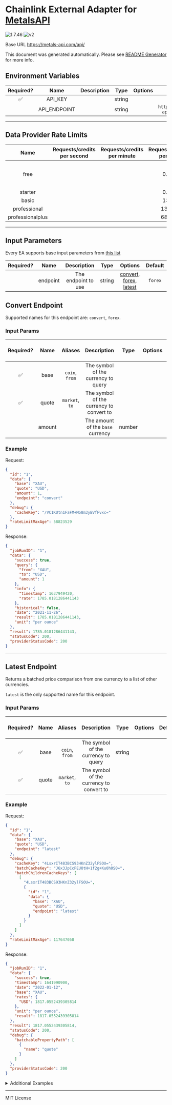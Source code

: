 # Chainlink External Adapter for [MetalsAPI](https://metals-api.com/documentation#convertcurrency)

![1.7.46](https://img.shields.io/github/package-json/v/smartcontractkit/external-adapters-js?filename=packages/sources/metalsapi/package.json) ![v2](https://img.shields.io/badge/framework%20version-v2-blueviolet)

Base URL https://metals-api.com/api/

This document was generated automatically. Please see [README Generator](../../scripts#readme-generator) for more info.

## Environment Variables

| Required? |     Name     | Description |  Type  | Options |            Default            |
| :-------: | :----------: | :---------: | :----: | :-----: | :---------------------------: |
|    ✅     |   API_KEY    |             | string |         |                               |
|           | API_ENDPOINT |             | string |         | `https://metals-api.com/api/` |

---

## Data Provider Rate Limits

|       Name       | Requests/credits per second | Requests/credits per minute | Requests/credits per hour |             Note             |
| :--------------: | :-------------------------: | :-------------------------: | :-----------------------: | :--------------------------: |
|       free       |                             |                             |           0.068           | only mentions monthly limits |
|     starter      |                             |                             |           0.684           |                              |
|      basic       |                             |                             |           13.69           |                              |
|   professional   |                             |                             |          136.98           |                              |
| professionalplus |                             |                             |          684.93           |                              |

---

## Input Parameters

Every EA supports base input parameters from [this list](../../core/bootstrap#base-input-parameters)

| Required? |   Name   |     Description     |  Type  |                                       Options                                        | Default |
| :-------: | :------: | :-----------------: | :----: | :----------------------------------------------------------------------------------: | :-----: |
|           | endpoint | The endpoint to use | string | [convert](#convert-endpoint), [forex](#convert-endpoint), [latest](#latest-endpoint) | `forex` |

## Convert Endpoint

Supported names for this endpoint are: `convert`, `forex`.

### Input Params

| Required? |  Name  |    Aliases     |               Description                |  Type  | Options | Default | Depends On | Not Valid With |
| :-------: | :----: | :------------: | :--------------------------------------: | :----: | :-----: | :-----: | :--------: | :------------: |
|    ✅     |  base  | `coin`, `from` |   The symbol of the currency to query    |        |         |         |            |                |
|    ✅     | quote  | `market`, `to` | The symbol of the currency to convert to |        |         |         |            |                |
|           | amount |                |    The amount of the `base` currency     | number |         |   `1`   |            |                |

### Example

Request:

```json
{
  "id": "1",
  "data": {
    "base": "XAU",
    "quote": "USD",
    "amount": 1,
    "endpoint": "convert"
  },
  "debug": {
    "cacheKey": "/VC1KUtn1FaFM+Mo8m3yBVfFvxc="
  },
  "rateLimitMaxAge": 58823529
}
```

Response:

```json
{
  "jobRunID": "1",
  "data": {
    "success": true,
    "query": {
      "from": "XAU",
      "to": "USD",
      "amount": 1
    },
    "info": {
      "timestamp": 1637949420,
      "rate": 1785.0181286441143
    },
    "historical": false,
    "date": "2021-11-26",
    "result": 1785.0181286441143,
    "unit": "per ounce"
  },
  "result": 1785.0181286441143,
  "statusCode": 200,
  "providerStatusCode": 200
}
```

---

## Latest Endpoint

Returns a batched price comparison from one currency to a list of other currencies.

`latest` is the only supported name for this endpoint.

### Input Params

| Required? | Name  |    Aliases     |               Description                |  Type  | Options | Default | Depends On | Not Valid With |
| :-------: | :---: | :------------: | :--------------------------------------: | :----: | :-----: | :-----: | :--------: | :------------: |
|    ✅     | base  | `coin`, `from` |   The symbol of the currency to query    | string |         |         |            |                |
|    ✅     | quote | `market`, `to` | The symbol of the currency to convert to |        |         |         |            |                |

### Example

Request:

```json
{
  "id": "1",
  "data": {
    "base": "XAU",
    "quote": "USD",
    "endpoint": "latest"
  },
  "debug": {
    "cacheKey": "4LsxrIT483BCS93HKnZ32ylFSOU=",
    "batchCacheKey": "J6x3JpCcFEUOtH+1f2g+Ku0h0S0=",
    "batchChildrenCacheKeys": [
      [
        "4LsxrIT483BCS93HKnZ32ylFSOU=",
        {
          "id": "1",
          "data": {
            "base": "XAU",
            "quote": "USD",
            "endpoint": "latest"
          }
        }
      ]
    ]
  },
  "rateLimitMaxAge": 117647058
}
```

Response:

```json
{
  "jobRunID": "1",
  "data": {
    "success": true,
    "timestamp": 1641990900,
    "date": "2022-01-12",
    "base": "XAU",
    "rates": {
      "USD": 1817.0552439305814
    },
    "unit": "per ounce",
    "result": 1817.0552439305814
  },
  "result": 1817.0552439305814,
  "statusCode": 200,
  "debug": {
    "batchablePropertyPath": [
      {
        "name": "quote"
      }
    ]
  },
  "providerStatusCode": 200
}
```

<details>
<summary>Additional Examples</summary>

Request:

```json
{
  "id": "1",
  "data": {
    "base": "BTC",
    "quote": ["USD", "XAU"],
    "endpoint": "latest"
  },
  "debug": {
    "cacheKey": "Io9CE5GgK3Zu72UltbQi09+PByY=",
    "batchCacheKey": "2E1RbkLbQOXUVtGI1E2+n/etEO8=",
    "batchChildrenCacheKeys": [
      [
        "2ZgJBx2Rs86dhkQN/BET4ojSkTU=",
        {
          "id": "1",
          "data": {
            "base": "BTC",
            "quote": "USD",
            "endpoint": "latest"
          }
        }
      ]
    ]
  },
  "rateLimitMaxAge": 176470588
}
```

Response:

```json
{
  "jobRunID": "1",
  "data": {
    "success": true,
    "timestamp": 1641990180,
    "date": "2022-01-12",
    "base": "BTC",
    "rates": {
      "XAU": 0.04228229144046888,
      "USD": 42968.36778447169
    },
    "unit": "per ounce",
    "results": [
      [
        "2ZgJBx2Rs86dhkQN/BET4ojSkTU=",
        {
          "id": "1",
          "data": {
            "base": "BTC",
            "quote": "USD",
            "endpoint": "latest"
          },
          "debug": {
            "cacheKey": "Io9CE5GgK3Zu72UltbQi09+PByY=",
            "batchCacheKey": "2E1RbkLbQOXUVtGI1E2+n/etEO8=",
            "batchChildrenCacheKeys": [
              [
                "2ZgJBx2Rs86dhkQN/BET4ojSkTU=",
                {
                  "id": "1",
                  "data": {
                    "base": "BTC",
                    "quote": "USD",
                    "endpoint": "latest"
                  }
                }
              ]
            ]
          },
          "rateLimitMaxAge": 176470588
        },
        42968.36778447169
      ],
      [
        "jn7Ay27+0XZwS3+kIquAQibbEtg=",
        {
          "id": "1",
          "data": {
            "base": "BTC",
            "quote": "XAU",
            "endpoint": "latest"
          },
          "debug": {
            "cacheKey": "Io9CE5GgK3Zu72UltbQi09+PByY=",
            "batchCacheKey": "2E1RbkLbQOXUVtGI1E2+n/etEO8=",
            "batchChildrenCacheKeys": [
              [
                "2ZgJBx2Rs86dhkQN/BET4ojSkTU=",
                {
                  "id": "1",
                  "data": {
                    "base": "BTC",
                    "quote": "USD",
                    "endpoint": "latest"
                  }
                }
              ]
            ]
          },
          "rateLimitMaxAge": 176470588
        },
        0.04228229144046888
      ]
    ]
  },
  "statusCode": 200,
  "debug": {
    "batchablePropertyPath": [
      {
        "name": "quote"
      }
    ]
  },
  "providerStatusCode": 200
}
```

</details>

---

MIT License

